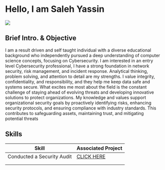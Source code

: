 # Hello, I am Saleh Yassin
<a href="https://www.linkedin.com/in/saleh-y-946126a7/" target="_blank" rel="noopener noreferrer"> <img src="https://img.shields.io/badge/-LinkedIn-0072b1?style=for-the-badge&logo=LinkedIn&logoColor=white"
/> 
</a>



## Brief Intro. & Objective
I am a result driven and self taught individual with a diverse educational background who independently pursued a deep understanding of computer science concepts, focusing on Cybersecurity. I am interested in an entry level Cybersecurity professional, I have a strong foundation in network security, risk management, and incident response. Analytical thinking, problem solving, and attention to detail are my strengths. I value integrity, confidentiality, and responsibility, and they help me keep data safe and systems secure. What excites me most about the field is the constant challenge of staying ahead of evolving threats and developing innovative solutions to protect organizations.
My knowledge and values support organizational security goals by proactively identifying risks, enhancing security protocols, and ensuring compliance with industry standards. This contributes to safeguarding assets, maintaining trust, and mitigating potential threats

## Skills

| Skill                                                            | Associated Project         |
| ---------------------------------------------------------------- | --------------------------
| Conducted a Security Audit                                       | <a href="https://docs.google.com/document/d/1TVxVzHvsXxV0VEyOrABjQDLJnW7hjffOqFtLSbUcwSQ/edit?tab=t.0#heading=h.evidx83t54sc">CLICK HERE                
|                                                                  |
|                                                                  |
